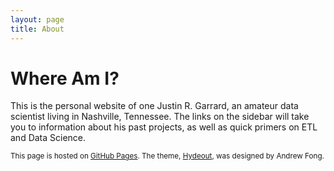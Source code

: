 ```yaml
---
layout: page
title: About
---
```


# Where Am I?

This is the personal website of one Justin R. Garrard, an amateur data scientist living in Nashville, Tennessee. The links on the sidebar will take you to information about his past projects, as well as quick primers on ETL and Data Science.


<sup>This page is hosted on [GitHub Pages](https://pages.github.com/). The theme, [Hydeout](https://github.com/fongandrew/hydeout), was designed by Andrew Fong.</sup>
